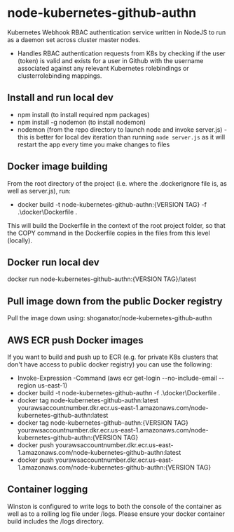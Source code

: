 # node-kubernetes-github-authn

Kubernetes Webhook RBAC authentication service written in NodeJS to run as a daemon set across cluster master nodes.

- Handles RBAC authentication requests from K8s by checking if the user (token) is valid and exists for a user in Github with the username associated against any relevant Kubernetes rolebindings or clusterrolebinding mappings.

## Install and run local dev

- npm install (to install required npm packages)
- npm install -g nodemon (to install nodemon)
- nodemon (from the repo directory to launch node and invoke server.js) - this is better for local dev iteration than running ```node server.js``` as it will restart the app every time you make changes to files

## Docker image building

From the root directory of the project (i.e. where the .dockerignore file is, as well as server.js), run:

- docker build -t node-kubernetes-github-authn:{VERSION TAG} -f .\docker\Dockerfile .

This will build the Dockerfile in the context of the root project folder, so that the COPY command in the Dockerfile copies in the files from this level (locally).

## Docker run local dev

docker run node-kubernetes-github-authn:{VERSION TAG}/latest

## Pull image down from the public Docker registry

Pull the image down using: shoganator/node-kubernetes-github-authn

## AWS ECR push Docker images

If you want to build and push up to ECR (e.g. for private K8s clusters that don't have access to public docker registry) you can use the following:

- Invoke-Expression -Command (aws ecr get-login --no-include-email --region us-east-1)
- docker build -t node-kubernetes-github-authn -f .\docker\Dockerfile .
- docker tag node-kubernetes-github-authn:latest yourawsaccountnumber.dkr.ecr.us-east-1.amazonaws.com/node-kubernetes-github-authn:latest
- docker tag node-kubernetes-github-authn:{VERSION TAG} yourawsaccountnumber.dkr.ecr.us-east-1.amazonaws.com/node-kubernetes-github-authn:{VERSION TAG}
- docker push yourawsaccountnumber.dkr.ecr.us-east-1.amazonaws.com/node-kubernetes-github-authn:latest
- docker push yourawsaccountnumber.dkr.ecr.us-east-1.amazonaws.com/node-kubernetes-github-authn:{VERSION TAG}

## Container logging

Winston is configured to write logs to both the console of the container as well as to a rolling log file under /logs. Please ensure your docker container build includes the /logs directory.
